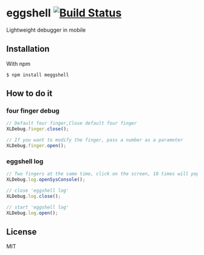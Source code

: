 # eggshell [![Build Status](https://travis-ci.org/hoosin/MEggshell.svg?branch=master)](https://travis-ci.org/hoosin/MEggshell)


  Lightweight debugger in mobile


## Installation

  With npm

    $ npm install meggshell

## How to do it

### four finger debug

```js
// Default four finger,Close default four finger
XLDebug.finger.close();

// If you want to modify the finger, pass a number as a parameter
XLDebug.finger.open();
```

### eggshell log

```js
// Two fingers at the same time, click on the screen, 10 times will pop-up prompts
XLDebug.log.openSysConsole();

// close 'eggshell log'
XLDebug.log.close();

// start 'eggshell log'
XLDebug.log.open();
```

## License

MIT

